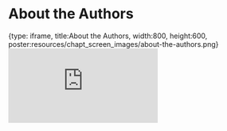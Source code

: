 # About the Authors
 
{type: iframe, title:About the Authors, width:800, height:600, poster:resources/chapt_screen_images/about-the-authors.png}
![](http://science.c-moor.org/miniCURE-RNA-seq/about-the-authors.html)
 

 
